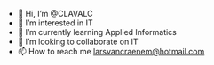 - 👋 Hi, I’m @CLAVALC
- 👀 I’m interested in IT
- 🌱 I’m currently learning Applied Informatics
- 💞️ I’m looking to collaborate on IT
- 📫 How to reach me larsvancraenem@hotmail.com

<!---
CLAVALC/CLAVALC is a ✨ special ✨ repository because its `README.md` (this file) appears on your GitHub profile.
You can click the Preview link to take a look at your changes.
--->
